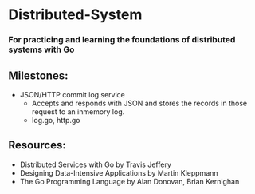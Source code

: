 # Distributed-System
###  For practicing and learning the foundations of distributed systems with Go

## Milestones:
- JSON/HTTP commit log service
  - Accepts and responds with JSON and stores the records in those request to an inmemory log.
  - log.go, http.go
## Resources: 
- Distributed Services with Go by Travis Jeffery
- Designing Data-Intensive Applications by Martin Kleppmann
- The Go Programming Language by Alan Donovan, Brian Kernighan
